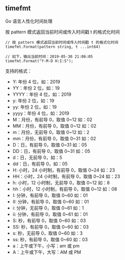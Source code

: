 ## timefmt

Go 语言人性化时间处理

按 pattern 模式返回当前时间或传入时间戳 t 的格式化时间
```
// 按 pattern 模式返回当前时间或传入时间戳 t 的格式化时间
timefmt.Format(pattern string, t ...int64)

// 如下，输出当前时间：2019-05-30 21:06:05
timefmt.Format("Y-M-D H:I:S");
```
支持的格式：
- Y: 年份 4 位，如：2019
- YY：年份 2 位，如：19
- YYYY：年份 4 位，如：2019
- y: 年份 2 位，如：19
- yy: 年份 2 位，如：19
- yyyy：年份 4 位，如：2019
- M：月份，有前导 0，取值 0~12 如：02
- MM：月份，有前导 0，取值 0~12 如：02
- m：月份，无前导 0，取值 0~12 如：2
- mm：月份，有前导 0，取值 0~31 如：02
- D：日，有前导 0，取值 0~31 如：05
- DD：日，有前导 0，取值 0~31 如：05
- d：日，无前导 0，如：5
- dd：日，有前导 0，如：05
- H: 小时，24 小时制，有前导 0，取值 0~24 如：23
- HH：小时，24 小时制，有前导 0，取值 0~24 如：23
- h: 小时，12 小时制，无前导 0，取值 0~12 如：8
- hh：小时，12 小时制，有前导 0，取值 0~12 如：08
- I: 分钟，有前导 0，取值 0~60 如：01
- II: 分钟，有前导 0，取值 0~60 如：01
- i: 分钟，无前导 0，取值 0~61 如：1
- ii: 分钟，有前导 0，取值 0~61 如：01
- S: 秒，有前导 0，取值 0~60 如：03
- SS: 秒，有前导 0，取值 0~60 如：03
- s: 秒，无前导 0，取值 0~60 如：3
- ss: 秒，有前导 0，取值 0~60 如：03
- a：上午或下午，小写：am 或 pm
- A：上午或下午，大写：AM 或 PM
